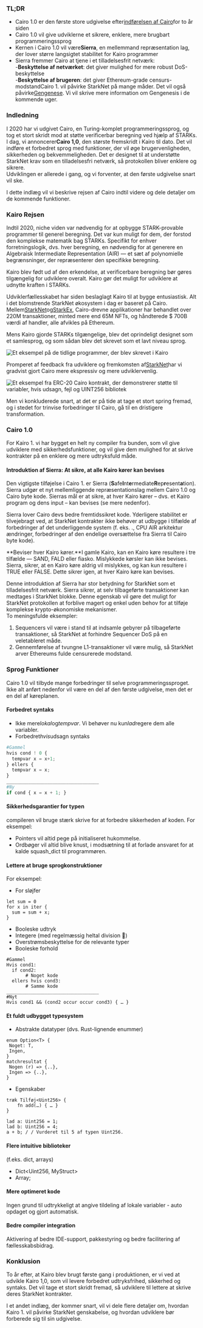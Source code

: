### TL;DR

* Cairo 1.0 er den første store udgivelse efter[indførelsen af Cairo](https://medium.com/starkware/hello-cairo-3cb43b13b209)for to år siden
* Cairo 1.0 vil give udviklerne et sikrere, enklere, mere brugbart programmeringssprog
* Kernen i Cairo 1.0 vil være**Sierra**, en mellemmand repræsentation lag, der lover større langsigtet stabilitet for Kairo programmer
* Sierra fremmer Cairo at tjene i et tilladelsesfrit netværk:\
  -**Beskyttelse af netværket**: det giver mulighed for mere robust DoS-beskyttelse\
  -**Beskyttelse af brugeren**: det giver Ethereum-grade censurs-modstandCairo 1. vil påvirke StarkNet på mange måder. Det vil også påvirke[Gengenese](https://medium.com/starkware/regenesis-starknets-no-sweat-state-reset-e296b12b80ae). Vi vil skrive mere information om Gengenesis i de kommende uger.

### Indledning

I 2020 har vi udgivet Cairo, en Turing-komplet programmeringssprog, og tog et stort skridt mod at støtte verificerbar beregning ved hjælp af STARKs. I dag, vi annoncerer**Cairo 1,0**, den største fremskridt i Kairo til dato. Det vil indføre et forbedret sprog med funktioner, der vil øge brugervenligheden, sikkerheden og bekvemmeligheden. Det er designet til at understøtte StarkNet krav som en tilladelsesfri netværk, så protokollen bliver enklere og sikrere.\
Udviklingen er allerede i gang, og vi forventer, at den første udgivelse snart vil ske.

I dette indlæg vil vi beskrive rejsen af Cairo indtil videre og dele detaljer om de kommende funktioner.

### Kairo Rejsen

Indtil 2020, niche viden var nødvendig for at opbygge STARK-provable programmer til generel beregning. Det var kun muligt for dem, der forstod den komplekse matematik bag STARKs. Specifikt for enhver forretningslogik, dvs. hver beregning, en nødvendig for at generere en Algebraisk Intermediate Representation (AIR) — et sæt af polynomielle begrænsninger, der repræsenterer den specifikke beregning.

Kairo blev født ud af den erkendelse, at verificerbare beregning bør gøres tilgængelig for udviklere overalt. Kairo gør det muligt for udviklere at udnytte kraften i STARKs.

Udviklerfællesskabet har siden beslaglagt Kairo til at bygge entusiastisk. Alt i det blomstrende StarkNet økosystem i dag er baseret på Cairo. Mellem[StarkNet](https://starkware.co/starknet/)og[StarkEx](https://starkware.co/starkex/), Cairo-drevne applikationer har behandlet over 220M transaktioner, minted mere end 65M NFTs, og håndterede $ 700B værdi af handler, alle afvikles på Ethereum.

Mens Kairo gjorde STARKs tilgængelige, blev det oprindeligt designet som et samlesprog, og som sådan blev det skrevet som et lavt niveau sprog.

![Et eksempel på de tidlige programmer, der blev skrevet i Kairo](/assets/cairocode_01.png "Et eksempel på de tidlige programmer, der blev skrevet i Kairo")

Promperet af feedback fra udviklere og fremkomsten af[StarkNet](https://starkware.co/starknet/)har vi gradvist gjort Cairo mere ekspressiv og mere udviklervenlig.

![Et eksempel fra ERC-20 Cairo kontrakt, der demonstrerer støtte til variabler, hvis udsagn, fejl og UINT256 bibliotek](/assets/cairocode_02.png "Et eksempel fra ERC-20 Cairo kontrakt, der demonstrerer støtte til variabler, hvis udsagn, fejl og UINT256 bibliotek")

Men vi konkluderede snart, at det er på tide at tage et stort spring fremad, og i stedet for trinvise forbedringer til Cairo, gå til en dristigere transformation.

### Cairo 1.0

For Kairo 1. vi har bygget en helt ny compiler fra bunden, som vil give udviklere med sikkerhedsfunktioner, og vil give dem mulighed for at skrive kontrakter på en enklere og mere udtryksfuld måde.

#### Introduktion af Sierra: At sikre, at alle Kairo kører kan bevises

Den vigtigste tilføjelse i Cairo 1. er Sierra (**S**afe**I**nt**e**rmediate**R**ep**r**esent**a**tion). Sierra udgør et nyt mellemliggende repræsentationslag mellem Cairo 1.0 og Cairo byte kode. Sierras mål er at sikre, at hver Kairo kører – dvs. et Kairo program og dens input – kan bevises (se mere nedenfor).

Sierra lover Cairo devs bedre fremtidssikret kode. Yderligere stabilitet er tilvejebragt ved, at StarkNet kontrakter ikke behøver at udbygge i tilfælde af forbedringer af det underliggende system (f. eks. ., CPU AIR arkitektur ændringer, forbedringer af den endelige oversættelse fra Sierra til Cairo byte kode).

**Beviser hver Kairo kører.**I gamle Kairo, kan en Kairo køre resultere i tre tilfælde — SAND, FALD eller fiasko. Mislykkede kørsler kan ikke bevises. Sierra, sikrer, at en Kairo køre aldrig vil mislykkes, og kan kun resultere i TRUE eller FALSE. Dette sikrer igen, at hver Kairo køre kan bevises.

Denne introduktion af Sierra har stor betydning for StarkNet som et tilladelsesfrit netværk. Sierra sikrer, at selv tilbageførte transaktioner kan medtages i StarkNet blokke. Denne egenskab vil gøre det muligt for StarkNet protokollen at forblive magert og enkel uden behov for at tilføje komplekse krypto-økonomiske mekanismer.\
To meningsfulde eksempler:

1. Sequencers vil være i stand til at indsamle gebyrer på tilbageførte transaktioner, så StarkNet at forhindre Sequencer DoS på en veletableret måde.
2. Gennemførelse af tvungne L1-transaktioner vil være mulig, så StarkNet arver Ethereums fulde censurerede modstand.

### **Sprog Funktioner**

Cairo 1.0 vil tilbyde mange forbedringer til selve programmeringssproget. Ikke alt anført nedenfor vil være en del af den første udgivelse, men det er en del af køreplanen.

#### **Forbedret syntaks**

* Ikke mere*lokal*og*tempvar*. Vi behøver nu kun*lad*regere dem alle variabler.
* Forbedret*hvis*udsagn syntaks

```python
#Gammel
hvis cond ! 0 {
  tempvar x = x+1;
} ellers {
  tempvar x = x;
}
__________________________________
#Ny
if cond { x = x + 1; }
```

#### **Sikkerhedsgarantier for typen**

compileren vil bruge stærk skrive for at forbedre sikkerheden af koden. For eksempel:

* Pointers vil altid pege på initialiseret hukommelse.
* Ordbøger vil altid blive knust, i modsætning til at forlade ansvaret for at kalde squash_dict til programmøren.

#### **Lettere at bruge sprogkonstruktioner**

For eksempel:

* For sløjfer

```
let sum = 0
for x in iter {
  sum = sum + x;
}
```

* Booleske udtryk
* Integere (med regelmæssig heltal division 👯)
* Overstrømsbeskyttelse for de relevante typer
* Booleske forhold

```
#Gammel
Hvis cond1:
  if cond2:
       # Noget kode
  ellers hvis cond3:
       # Samme kode
__________________________________
#Nyt
Hvis cond1 && (cond2 occur occur cond3) { … }
```

#### **Et fuldt udbygget typesystem**

* Abstrakte datatyper (dvs. Rust-lignende enummer)

```
enum Option<T> {
 Noget: T,
 Ingen,
}
matchresultat {
 Nogen (r) => {..},
 Ingen => {..},
}
```

* Egenskaber

```
træk Tilføj<Uint256> {
    fn add(…) { … }
}

lad a: Uint256 = 1;
lad b: Uint256 = 4;
a + b; / / Vurderet til 5 af typen Uint256.
```

#### **Flere intuitive biblioteker**

(f.eks. dict, arrays)

* Dict<Uint256, MyStruct>
* Array<MyOtherStruct>;

#### **Mere optimeret kode**

Ingen grund til udtrykkeligt at angive tildeling af lokale variabler - auto opdaget og gjort automatisk.

#### **Bedre compiler integration**

Aktivering af bedre IDE-support, pakkestyring og bedre facilitering af fællesskabsbidrag.

### **Konklusion**

To år efter, at Kairo blev brugt første gang i produktionen, er vi ved at udvikle Kairo 1,0, som vil levere forbedret udtryksfrihed, sikkerhed og syntaks. Det vil tage et stort skridt fremad, så udviklere til lettere at skrive deres StarkNet kontrakter.

I et andet indlæg, der kommer snart, vil vi dele flere detaljer om, hvordan Kairo 1. vil påvirke StarkNet genskabelse, og hvordan udviklere bør forberede sig til sin udgivelse.